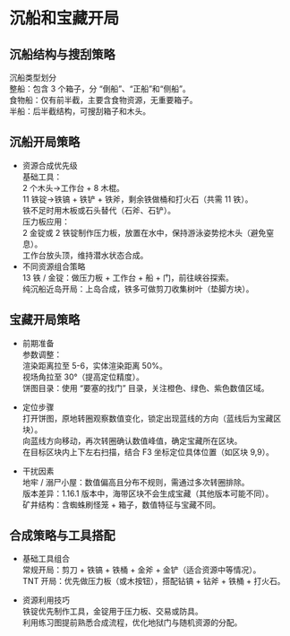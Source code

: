 # 沉船和宝藏开局
## 沉船结构与搜刮策略
沉船类型划分  
整船：包含 3 个箱子，分 “倒船”、“正船”和“侧船”。  
食物船：仅有前半截，主要含食物资源，无重要箱子。  
半船：后半截结构，可搜刮箱子和木头。  

## 沉船开局策略
- 资源合成优先级  
基础工具：  
2 个木头→工作台 + 8 木棍。  
11 铁锭→铁镐 + 铁铲 + 铁斧，剩余铁做桶和打火石（共需 11 铁）。  
铁不足时用木板或石头替代（石斧、石铲）。  
压力板应用：  
2 金锭或 2 铁锭制作压力板，放置在水中，保持游泳姿势挖木头（避免窒息）。  
工作台放头顶，维持潜水状态合成。
- 不同资源组合策略  
13 铁 / 金锭：做压力板 + 工作台 + 船 + 门，前往峡谷探索。  
纯沉船近岛开局：上岛合成，铁多可做剪刀收集树叶（垫脚方块）。  

## 宝藏开局策略
- 前期准备  
参数调整：  
渲染距离拉至 5-6，实体渲染距离 50%。  
视场角拉至 30°（提高定位精度）。  
饼图目录：使用 “要塞的找门” 目录，关注橙色、绿色、紫色数值区域。  

- 定位步骤  
打开饼图，原地转圈观察数值变化，锁定出现蓝线的方向（蓝线后为宝藏区块）。  
向蓝线方向移动，再次转圈确认数值峰值，确定宝藏所在区块。  
在目标区块内上下左右扫描，结合 F3 坐标定位具体位置（如区块 9,9）。  

- 干扰因素  
地牢 / 溺尸小屋：数值偏高且分布不规则，需通过多次转圈排除。  
版本差异：1.16.1 版本中，海带区块不会生成宝藏（其他版本可能不同）。  
矿井结构：含蜘蛛刷怪笼 + 箱子，数值特征与宝藏不同。  

## 合成策略与工具搭配
- 基础工具组合  
常规开局：剪刀 + 铁镐 + 铁桶 + 金斧 + 金铲（适合资源中等情况）。  
TNT 开局：优先做压力板（或木按钮），搭配钻镐 + 钻斧 + 铁桶 + 打火石。  

- 资源利用技巧  
铁锭优先制作工具，金锭用于压力板、交易或防具。  
利用练习图提前熟悉合成流程，优化地狱门与随机资源的分配。  
